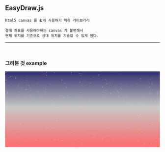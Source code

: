 ## EasyDraw.js

    html5 canvas 를 쉽게 사용하기 위한 라이브러리

    절대 좌표를 사용해야하는 canvas 가 불편해서
    현재 위치를 기준으로 상대 위치를 기술할 수 있게 했다.

---

<br>

### 그려본 것 example

<img src="./sky.png">
